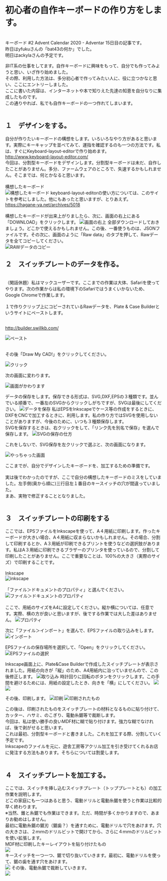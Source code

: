 # 初心者の自作キーボードの作り方をします。
<br>
キーボード #2 Advent Calendar 2020 - Adventar 15日目の記事です。
<br>
昨日はyfukuさんの「bat43の何か」でした。
<br>
明日はackylaさんの予定です。
<br>

非IT系の仕事をしてます。自作キーボードに興味をもって、自分でも作ってみようと思い、いざ作り始めました。<br>
その際、利用した方法は、多分初心者で作ってみたい人に、役に立つかなと思い、ここにエントリーしました。<br>
ここに書いた内容は、インターネットや本で知りえた先達の知恵を自分なりに集成したものです。<br>
この通りやれば、私でも自作キーボードの一つ作れてしまいます。<br>
<br>

## １　デザインをする。<br>

自分が作りたいキーボードの構想をします。いろいろなやり方があると思います。実際にキーキャップを並べてみて、運指を確認するのも一つの方法です。私は、すぐにKeyboard-layout-editorで作り始めます。<br>
http://www.keyboard-layout-editor.com/
<br>
今回は、分割型キーボードをデザインします。分割型キーボードは未だ、自作したことがありません。多分、ファームウェアのところで、失速するかもしれません。そこまでは、何とかなると思います。<br>
<br>
構想したキーボード<br>
![構想したキーボード](img/img001.png)
keyboard-layout-editorの使い方については、このサイトを参考にしました。他にもあったと思いますが、とりあえず。<br>
https://hagane-ya.net/archives/5018
<br>
<br>
構想したキーボードが出来上がりましたら、次に、画面の右上にある「DOWNLOAD」をクリックします。
![画面の右上](img/img002.png)
全部ダウンロードしておきましょう。どこかで使えるかもしれません。この後、一番使うものは、JSONファイルです。その次に、画面のように「Raw data」のタブを押して、Rawデータを全てコピーしてください。<br>
![RAWデータのコピー](img/img003.png)
<br>

## ２　スイッチプレートのデータを作る。

<br>
（閑話休題）私はマックユーザーです。ここまでの作業は大体、Safariを使ってやります。次の作業からは私の環境下のSafariではうまくいかないため、Google Chromeで作業します。<br>
<br>
１で作りクリップ上にコピーされているRawデータを、Plate & Case Builderというサイトにペーストします。<br>
<br>

http://builder.swillkb.com/
<br>

![ペースト](img/img004.png)

<br>
その後「Draw My CAD!」をクリックしてください。<br>

![クリック](img/img005.png)

次の画面に変わります。<br>

![画面がかわります](img/img006.png)

データの保存をします。保存できる形式は、SVG,DXF,EPSの３種類です。並んでいる順番で、一番左のSVGからクリックしがちですが、SVGは最後にしてください。
![データを保存](img/img007.png)
私はEPSをInkscapeでケース等の作成をするときに、DXFをCNCで加工するときに、利用します。私の作り方ではSVGを使用しないことがありますが、今後のために、いつも３種類保存します。<br>
SVGを保存するときは、右クリックをして、「リンク先を別名で保存」を選んで保存します。
![SVGの保存の仕方](img/img008.png)

これをしないで、SVG保存を左クリックで選ぶと、次の画面になります。<br>

![やっちゃった画面](img/img009.png)

ここまでが、自分でデザインしたキーボードを、加工するための準備です。<br>
<br>
実は後でわかったのですが、ここで自分の構想したキーボードのミスをしていました。左手側(奥から順に)三行目左１番目のキースイッチの穴が間違っていました。<br>
まあ、実物で修正することとなりました。<br>
<br>

## ３　スイッチプレートの印刷をする

ここでは、EPSファイルをInkscapeを使って、A４用紙に印刷します。作ったキーボードが大きい場合、A４用紙に収まらないかもしれません。その場合、分割して印刷するとか、A３用紙が印刷できるプリントを使うなどの選択肢があります。私はA３用紙に印刷できるブラザーのプリンタを使っているので、分割して印刷したことがありません。ここで重要なことは、100%の大きさ（実際のサイズ）で印刷することです。<br>
<br>
Inkscape <br>
![inkscape](img/img010.png)
<br>
<br>
「ファイル＞ドキュメントのプロパティ」と選んでください。
![ファイル＞ドキュメントのプロパティ](img/img011.png)
<br>
<br>
ここで、用紙のサイズをA4に設定してください。縦か横については、任意です。実際、横の方が良いと思いますが、後でする作業では大した差はありません。
![プロパティ](img/img012.png)

次に「ファイル＞インポート」を選んで、EPSファイルの取り込みをします。
![インポート](img/img013.png)

EPSファイルの保存場所を選択して、「Open」をクリックしてください。
![EPSファイルの選択](img/img014.png)

Inkscape画面上に、Plate&Case Builderで作成したスイッチプレートが表示されました。用紙の向きが「縦」のため、A4用紙内に治っていませんので、この後修正します。
![取り込み](img/img015.png)
時計回りに回転のボタンをクリックします。この手間を避けるためには、用紙の設定したとき、向きを「横」にしてください。
![](img/img016.png)
![](img/img017.png)

その後、印刷します。
![印刷](img/img018.png)
![印刷されたもの](img/img019.JPG)

この後は、印刷されたものをスイッチプレートの材料となるものに貼り付けて、カッター、ハサミ、のこぎり、電動糸鋸等で裁断します。<br>
今回は、私は使い勝手の良いMDF材に糊で貼り付けます。強力な糊でなければ、後で剥がせると思います。<br>
これは最初、分割型キーボードと書きました。これを加工する際、分割していく予定です。<br>
Inkscapeのファイルを元に、遊舎工房等アクリル加工を引き受けてくれるお店に発注する方法もあります。そちらについては割愛します。<br>
<br>

## ４　スイッチプレートを加工する。

ここでは、スイッチを挿し込むスイッチプレート（トッププレートとも）の加工作業を説明します。<br>
どこの家庭にも一つはあると思う、電動ドリルと電動糸鋸を使うと作業は比較的早く終わります。<br>
※当然、錐と糸鋸でも作業はできます。ただ、時間が多くかかりますので、あまりお勧めはしません。<br>
最初に電動糸鋸の鋸刃（鋸歯？）を通すために、電動ドリルで穴をあけます。穴の大きさは、２ｍｍのドリルビットで開けてから、さらに４ｍｍのドリルビットを使い拡張します。<br>
MDF材に印刷したキーレイアウトを貼り付けたもの<br>
![](img/IMG_0054.JPG)
<br>
キースイッチを一つ一つ、鋸で切り抜いていきます。最初に、電動ドリルを使って、鋸の歯を通す穴をあけます。<br>
![](https://github.com/telzo2000/Hello_keyboard/blob/main/img/IMG_0055.JPG)
その後、電動糸鋸で裁断していきます。<br>
![](https://github.com/telzo2000/Hello_keyboard/blob/main/img/IMG_0056.JPG)


